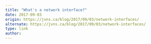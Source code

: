 ```yaml
---
title: "What's a network interface?"
date: 2017-09-03
origin: https://jvns.ca/blog/2017/09/03/network-interfaces/
alternate: https://jvns.ca/blog/2017/09/03/network-interfaces/
type: link
author: 
---
```


